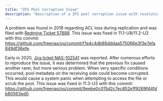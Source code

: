 ```yaml
---
title: "ZFS Pool Corruption Issue"
description: "Description of a ZFS pool corruption issue with resolutions."
---
```


A problem was found in 2018 regarding ACL loss during replication and was filed with [Redmine Ticket 57888](https://redmine.ixsystems.com/issues/57888). This issue was fixed in 11.1-U8/11.2-U2 with this commit: https://github.com/freenas/os/commit/f1e4c4db88dddaa575066e3f3e7efa849df36efe.

Early in 2020, [Jira ticket NAS-102541](https://jira.ixsystems.com/browse/NAS-102541) was reported. After numerous efforts to reproduce the issue, it was determined that the previous fix caused another rarer, but more serious problem. When very specific conditions occurred, pool metadata on the receiving side could become corrupted. This would cause a system panic when attempting to access the file or scrub the pool. This issue was fixed in 11.3-U3 with this commit: https://github.com/freenas/os/commit/9eebe0c015d2c7ec852e1f9269f44fdb80563ed0.
